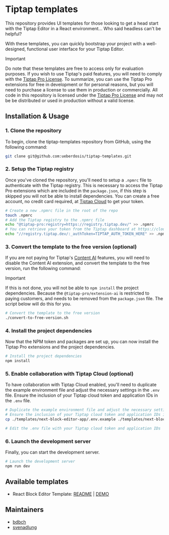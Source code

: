 # Tiptap templates

This repository provides UI templates for those looking to get a head start with the Tiptap Editor in a React environment… Who said headless can't be helpful?

With these templates, you can quickly bootstrap your project with a well-designed, functional user interface for your Tiptap Editor.

> [!Important]
> Do note that these templates are free to access only for evaluation purposes. If you wish to use Tiptap's paid features, you will need to comply with the [Tiptap Pro License](https://tiptap.dev/pro-license). To summarize, you can use the Tiptap Pro extensions for free in development or for personal reasons, but you will need to purchase a license to use them in production or commercially.
> All code in this repository is licensed under the [Tiptap Pro License](https://tiptap.dev/pro-license) and may not be be distributed or used in production without a valid license.

## Installation & Usage

### 1. Clone the repository

To begin, clone the tiptap-templates repository from GitHub, using the following command:

```bash
git clone git@github.com:ueberdosis/tiptap-templates.git
```

### 2. Setup the Tiptap registry

Once you've cloned the repository, you'll need to setup a `.npmrc` file to authenticate with the Tiptap registry. This is necessary to access the Tiptap Pro extensions which are included in the `package.json`, if this step is skipped you will not be able to install dependencies. You can create a free account, no credit card required, at [Tiptap Cloud](https://cloud.tiptap.dev/register) to get your token.

```bash
# Create a new .npmrc file in the root of the repo
touch .npmrc
# Add the Tiptap registry to the .npmrc file
echo "@tiptap-pro:registry=https://registry.tiptap.dev/" >> .npmrc
# You can retrieve your token from the Tiptap dashboard at https://cloud.tiptap.dev/pro-extensions
echo "//registry.tiptap.dev/:_authToken=TIPTAP_AUTH_TOKEN_HERE" >> .npmrc
```

### 3. Convert the template to the free version (optional)

If you are not paying for Tiptap's [Content AI](https://tiptap.dev/product/content-ai) features, you will need to disable the Content AI extension, and convert the template to the free version, run the following command:

> [!Important]
> If this is not done, you will not be able to `npm install` the project dependencies. Because the `@tiptap-pro/extension-ai` is restricted to paying customers, and needs to be removed from the `package.json` file. The script below will do this for you.

```bash
# Convert the template to the free version
./convert-to-free-version.sh
```

### 4. Install the project dependencies

Now that the NPM token and packages are set up, you can now install the Tiptap Pro extensions and the project dependencies.

```bash
# Install the project dependencies
npm install
```

### 5. Enable collaboration with Tiptap Cloud (optional)

To have collaboration with Tiptap Cloud enabled, you'll need to duplicate the example environment file and adjust the necessary settings in the `.env` file. Ensure the inclusion of your Tiptap cloud token and application IDs in the `.env` file.

```bash
# Duplicate the example environment file and adjust the necessary settings in the .env file
# Ensure the inclusion of your Tiptap cloud token and application IDs in the .env file
cp ./templates/next-block-editor-app/.env.example ./templates/next-block-editor-app/.env

# Edit the .env file with your Tiptap cloud token and application IDs
```

### 6. Launch the development server

Finally, you can start the development server.

```bash
# Launch the development server
npm run dev
```

## Available templates

- React Block Editor Template: [README](./templates/next-block-editor-app/README.md) | [DEMO](https://templates.tiptap.dev/)

## Maintainers

- [bdbch](https://github.com/bdbch)
- [svenadlung](https://github.com/svenadlung)
